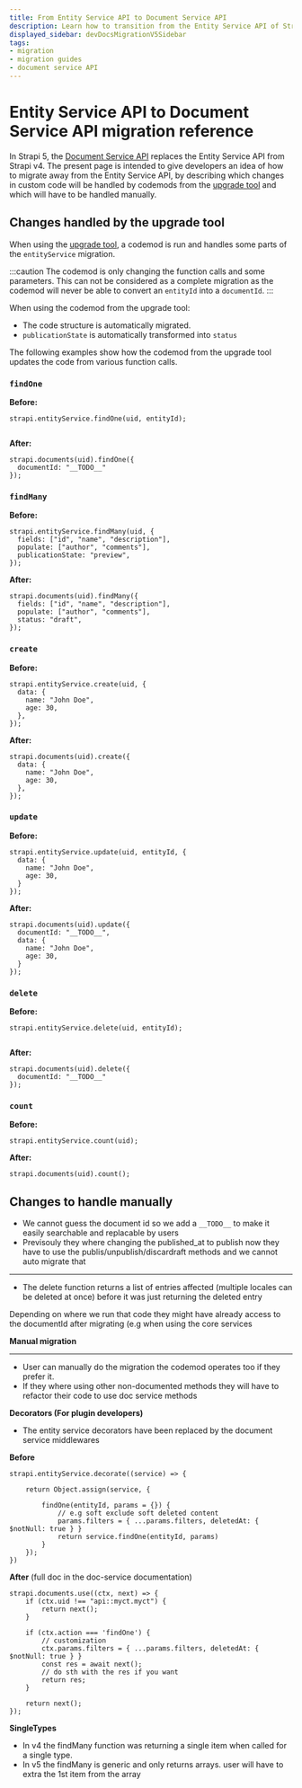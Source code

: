 ```yaml
---
title: From Entity Service API to Document Service API
description: Learn how to transition from the Entity Service API of Strapi v4 to the Document Service API in Strapi 5
displayed_sidebar: devDocsMigrationV5Sidebar
tags:
- migration
- migration guides
- document service API
---
```


# Entity Service API to Document Service API migration reference

In Strapi 5, the [Document Service API](/dev-docs/api/document-service) replaces the Entity Service API from Strapi v4. The present page is intended to give developers an idea of how to migrate away from the Entity Service API, by describing which changes in custom code will be handled by codemods from the [upgrade tool](/dev-docs/upgrade-tool) and which will have to be handled manually.

## Changes handled by the upgrade tool

When using the [upgrade tool](/dev-docs/upgrade-tool), a codemod is run and handles some parts of the `entityService` migration.

:::caution
The codemod is only changing the function calls and some parameters. This can not be considered as a complete migration as the codemod will never be able to convert an `entityId` into a `documentId`.
:::

When using the codemod from the upgrade tool:

- The code structure is automatically migrated.
- `publicationState` is automatically transformed into `status`

The following examples show how the codemod from the upgrade tool updates the code from various function calls.

### `findOne`

<Columns>
<ColumnLeft>

**Before:**

```tsx
strapi.entityService.findOne(uid, entityId);


```

</ColumnLeft>

<ColumnRight>

**After:**

```tsx
strapi.documents(uid).findOne({
  documentId: "__TODO__"
});
```

</ColumnRight>

</Columns>

### `findMany`

<Columns>
<ColumnLeft>

**Before:**

```tsx
strapi.entityService.findMany(uid, {
  fields: ["id", "name", "description"],
  populate: ["author", "comments"],
  publicationState: "preview",
});
```

</ColumnLeft>

<ColumnRight>

**After:**

```tsx
strapi.documents(uid).findMany({
  fields: ["id", "name", "description"],
  populate: ["author", "comments"],
  status: "draft",
});
```

</ColumnRight>
</Columns>

### `create`

<Columns>
<ColumnLeft>

**Before:**

```tsx
strapi.entityService.create(uid, {
  data: {
    name: "John Doe",
    age: 30,
  },
});
```

</ColumnLeft>
<ColumnRight>

**After:**

```tsx
strapi.documents(uid).create({
  data: {
    name: "John Doe",
    age: 30,
  },
});
```

</ColumnRight>
</Columns>

### `update`

<Columns>
<ColumnLeft>

**Before:**

```tsx
strapi.entityService.update(uid, entityId, {
  data: {
    name: "John Doe",
    age: 30,
  }
});

```

</ColumnLeft>
<ColumnRight>

**After:**

```tsx
strapi.documents(uid).update({
  documentId: "__TODO__",
  data: {
    name: "John Doe",
    age: 30,
  }
});
```

</ColumnRight>
</Columns>

### `delete`

<Columns>
<ColumnLeft>

**Before:**

```tsx
strapi.entityService.delete(uid, entityId);


```

</ColumnLeft>
<ColumnRight>

**After:**

```tsx
strapi.documents(uid).delete({
  documentId: "__TODO__"
});
```

</ColumnRight>
</Columns>

### `count`

<Columns>
<ColumnLeft>

**Before:**

```tsx
strapi.entityService.count(uid);
```

</ColumnLeft>
<ColumnRight>

**After:**

```tsx
strapi.documents(uid).count();
```

</ColumnRight>
</Columns>



## Changes to handle manually

- We cannot guess the document id so we add a `__TODO__` to make it easily searchable and replacable by users
- Previsouly they where changing the published_at to publish now they have to use the publis/unpublish/discardraft methods and we cannot auto migrate that

***

- The delete function returns a list of entries affected (multiple locales can be deleted at once) before it was just returning the deleted entry

Depending on where we run that code they might have already access to the documentId after migrating (e.g when using the core services 

**Manual migration**

---

- User can manually do the migration the codemod operates too if they prefer it.
- If they where using other non-documented methods they will have to refactor their code to use doc service methods

**Decorators (For plugin developers)**

- The entity service decorators have been replaced by the document service middlewares

**Before**

```tsx
strapi.entityService.decorate((service) => {

	return Object.assign(service, {
	
		findOne(entityId, params = {}) {
			// e.g soft exclude soft deleted content
			params.filters = { ...params.filters, deletedAt: { $notNull: true } } 
			return service.findOne(entityId, params)
		}
	});
})
```

**After** (full doc in the doc-service documentation)

```tsx
strapi.documents.use((ctx, next) => {
	if (ctx.uid !== "api::myct.myct") {
		return next();
	}
	
	if (ctx.action === 'findOne') {
		// customization
		ctx.params.filters = { ...params.filters, deletedAt: { $notNull: true } } 
		const res = await next();
		// do sth with the res if you want
		return res;
	}
	
	return next();
});
```

**SingleTypes**

- In v4 the findMany function was returning a single item when called for a single type.
- In v5 the findMany is generic and only returns arrays. user will have to extra the 1st item from the array
